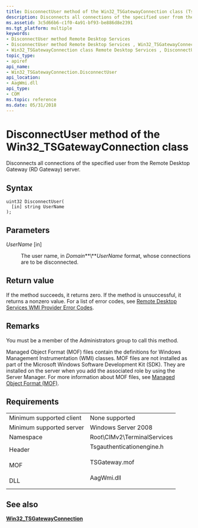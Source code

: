 ```yaml
---
title: DisconnectUser method of the Win32_TSGatewayConnection class (Tsgauthenticationengine.h)
description: Disconnects all connections of the specified user from the Remote Desktop Gateway (RD Gateway) server.
ms.assetid: 3c5d66b6-c1f0-4a91-bf93-be886d8e2391
ms.tgt_platform: multiple
keywords:
- DisconnectUser method Remote Desktop Services
- DisconnectUser method Remote Desktop Services , Win32_TSGatewayConnection class
- Win32_TSGatewayConnection class Remote Desktop Services , DisconnectUser method
topic_type:
- apiref
api_name:
- Win32_TSGatewayConnection.DisconnectUser
api_location:
- AagWmi.dll
api_type:
- COM
ms.topic: reference
ms.date: 05/31/2018
---
```


# DisconnectUser method of the Win32\_TSGatewayConnection class

Disconnects all connections of the specified user from the Remote Desktop Gateway (RD Gateway) server.

## Syntax


```mof
uint32 DisconnectUser(
  [in] string UserName
);
```



## Parameters

<dl> <dt>

*UserName* \[in\]
</dt> <dd>

The user name, in *Domain***\\***UserName* format, whose connections are to be disconnected.

</dd> </dl>

## Return value

If the method succeeds, it returns zero. If the method is unsuccessful, it returns a nonzero value. For a list of error codes, see [Remote Desktop Services WMI Provider Error Codes](terminal-services-wmi-provider-error-codes.md).

## Remarks

You must be a member of the Administrators group to call this method.

Managed Object Format (MOF) files contain the definitions for Windows Management Instrumentation (WMI) classes. MOF files are not installed as part of the Microsoft Windows Software Development Kit (SDK). They are installed on the server when you add the associated role by using the Server Manager. For more information about MOF files, see [Managed Object Format (MOF)](https://docs.microsoft.com/windows/desktop/WmiSdk/managed-object-format--mof-).

## Requirements



|                                     |                                                                                                      |
|-------------------------------------|------------------------------------------------------------------------------------------------------|
| Minimum supported client<br/> | None supported<br/>                                                                            |
| Minimum supported server<br/> | Windows Server 2008<br/>                                                                       |
| Namespace<br/>                | Root\\CIMv2\\TerminalServices<br/>                                                             |
| Header<br/>                   | <dl> <dt>Tsgauthenticationengine.h</dt> </dl> |
| MOF<br/>                      | <dl> <dt>TSGateway.mof</dt> </dl>             |
| DLL<br/>                      | <dl> <dt>AagWmi.dll</dt> </dl>                |



## See also

<dl> <dt>

[**Win32\_TSGatewayConnection**](win32-tsgatewayconnection.md)
</dt> </dl>

 

 





